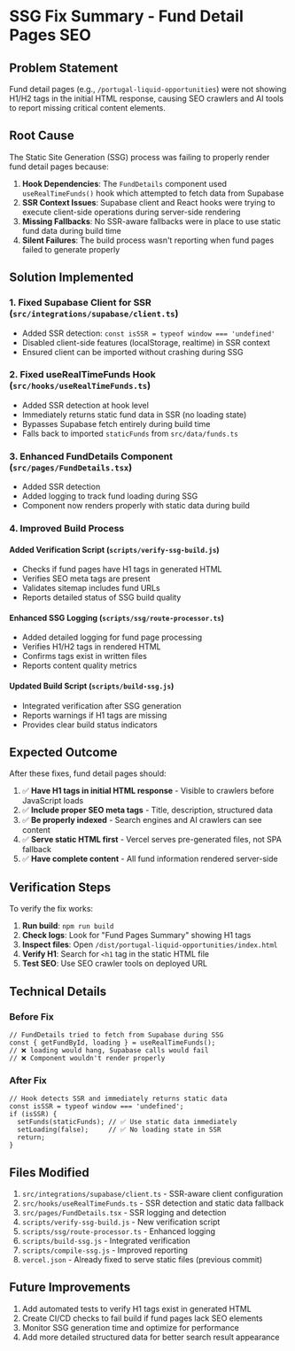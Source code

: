 # SSG Fix Summary - Fund Detail Pages SEO

## Problem Statement
Fund detail pages (e.g., `/portugal-liquid-opportunities`) were not showing H1/H2 tags in the initial HTML response, causing SEO crawlers and AI tools to report missing critical content elements.

## Root Cause
The Static Site Generation (SSG) process was failing to properly render fund detail pages because:

1. **Hook Dependencies**: The `FundDetails` component used `useRealTimeFunds()` hook which attempted to fetch data from Supabase
2. **SSR Context Issues**: Supabase client and React hooks were trying to execute client-side operations during server-side rendering
3. **Missing Fallbacks**: No SSR-aware fallbacks were in place to use static fund data during build time
4. **Silent Failures**: The build process wasn't reporting when fund pages failed to generate properly

## Solution Implemented

### 1. Fixed Supabase Client for SSR (`src/integrations/supabase/client.ts`)
- Added SSR detection: `const isSSR = typeof window === 'undefined'`
- Disabled client-side features (localStorage, realtime) in SSR context
- Ensured client can be imported without crashing during SSG

### 2. Fixed useRealTimeFunds Hook (`src/hooks/useRealTimeFunds.ts`)
- Added SSR detection at hook level
- Immediately returns static fund data in SSR (no loading state)
- Bypasses Supabase fetch entirely during build time
- Falls back to imported `staticFunds` from `src/data/funds.ts`

### 3. Enhanced FundDetails Component (`src/pages/FundDetails.tsx`)
- Added SSR detection
- Added logging to track fund loading during SSG
- Component now renders properly with static data during build

### 4. Improved Build Process

#### Added Verification Script (`scripts/verify-ssg-build.js`)
- Checks if fund pages have H1 tags in generated HTML
- Verifies SEO meta tags are present
- Validates sitemap includes fund URLs
- Reports detailed status of SSG build quality

#### Enhanced SSG Logging (`scripts/ssg/route-processor.ts`)
- Added detailed logging for fund page processing
- Verifies H1/H2 tags in rendered HTML
- Confirms tags exist in written files
- Reports content quality metrics

#### Updated Build Script (`scripts/build-ssg.js`)
- Integrated verification after SSG generation
- Reports warnings if H1 tags are missing
- Provides clear build status indicators

## Expected Outcome

After these fixes, fund detail pages should:

1. ✅ **Have H1 tags in initial HTML response** - Visible to crawlers before JavaScript loads
2. ✅ **Include proper SEO meta tags** - Title, description, structured data
3. ✅ **Be properly indexed** - Search engines and AI crawlers can see content
4. ✅ **Serve static HTML first** - Vercel serves pre-generated files, not SPA fallback
5. ✅ **Have complete content** - All fund information rendered server-side

## Verification Steps

To verify the fix works:

1. **Run build**: `npm run build`
2. **Check logs**: Look for "Fund Pages Summary" showing H1 tags
3. **Inspect files**: Open `/dist/portugal-liquid-opportunities/index.html`
4. **Verify H1**: Search for `<h1` tag in the static HTML file
5. **Test SEO**: Use SEO crawler tools on deployed URL

## Technical Details

### Before Fix
```tsx
// FundDetails tried to fetch from Supabase during SSG
const { getFundById, loading } = useRealTimeFunds();
// ❌ loading would hang, Supabase calls would fail
// ❌ Component wouldn't render properly
```

### After Fix
```tsx
// Hook detects SSR and immediately returns static data
const isSSR = typeof window === 'undefined';
if (isSSR) {
  setFunds(staticFunds); // ✅ Use static data immediately
  setLoading(false);     // ✅ No loading state in SSR
  return;
}
```

## Files Modified

1. `src/integrations/supabase/client.ts` - SSR-aware client configuration
2. `src/hooks/useRealTimeFunds.ts` - SSR detection and static data fallback
3. `src/pages/FundDetails.tsx` - SSR logging and detection
4. `scripts/verify-ssg-build.js` - New verification script
5. `scripts/ssg/route-processor.ts` - Enhanced logging
6. `scripts/build-ssg.js` - Integrated verification
7. `scripts/compile-ssg.js` - Improved reporting
8. `vercel.json` - Already fixed to serve static files (previous commit)

## Future Improvements

1. Add automated tests to verify H1 tags exist in generated HTML
2. Create CI/CD checks to fail build if fund pages lack SEO elements
3. Monitor SSG generation time and optimize for performance
4. Add more detailed structured data for better search result appearance
